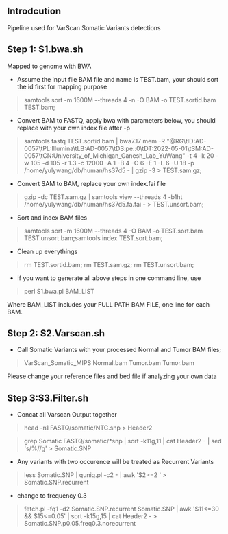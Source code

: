 ## Introdcution

Pipeline used for VarScan Somatic Variants detections

## Step 1: S1.bwa.sh
Mapped to genome with BWA 

- Assume the input file BAM file and name is TEST.bam, your should sort the id first for mapping purpose
> samtools sort -m 1600M --threads 4 -n -O BAM -o TEST.sortid.bam TEST.bam;

- Convert BAM to FASTQ, apply bwa with parameters below, you should replace with your own index file after -p
> samtools fastq TEST.sortid.bam | bwa7.17 mem -R "@RG\tID:AD-0057\tPL:Illumina\tLB:AD-0057\tDS:pe::0\tDT:2022-05-01\tSM:AD-0057\tCN:University_of_Michigan_Ganesh_Lab_YuWang" -t 4 -k 20 -w 105 -d 105 -r 1.3 -c 12000 -A 1 -B 4 -O 6 -E 1 -L 6 -U 18 -p /home/yulywang/db/human/hs37d5 - | gzip -3 > TEST.sam.gz;

- Convert SAM to BAM, replace your own index.fai file
> gzip -dc TEST.sam.gz | samtools view --threads 4 -b1ht /home/yulywang/db/human/hs37d5.fa.fai - > TEST.unsort.bam;

- Sort and index BAM files 
> samtools sort -m 1600M --threads 4 -O BAM -o TEST.sort.bam TEST.unsort.bam;samtools index TEST.sort.bam;

- Clean up everythings
> rm TEST.sortid.bam; rm TEST.sam.gz; rm TEST.unsort.bam; 

- If you want to generate all above steps in one command line, use
> perl S1.bwa.pl BAM_LIST

Where BAM_LIST includes your FULL PATH BAM FILE, one line for each BAM.

## Step 2: S2.Varscan.sh
- Call Somatic Variants with your processed Normal and Tumor BAM files;
> VarScan_Somatic_MIPS Normal.bam Tumor.bam Tumor.bam

Please change your reference files and bed file if analyzing your own data

## Step 3:S3.Filter.sh

- Concat all Varscan Output together
> head -n1 FASTQ/somatic/NTC.snp > Header2

> grep Somatic FASTQ/somatic/*snp | sort -k11g,11 | cat Header2 - | sed 's/\%//g' > Somatic.SNP

- Any variants with two occurence will be treated as Recurrent Variants
> less Somatic.SNP | quniq.pl -c2 -  | awk '$2>=2 ' > Somatic.SNP.recurrent

-  change to frequency 0.3
> fetch.pl -fq1 -d2 Somatic.SNP.recurrent Somatic.SNP  | awk '$11<=30 && $15<=0.05' | sort -k15g,15 | cat Header2 - > Somatic.SNP.p0.05.freq0.3.norecurrent
